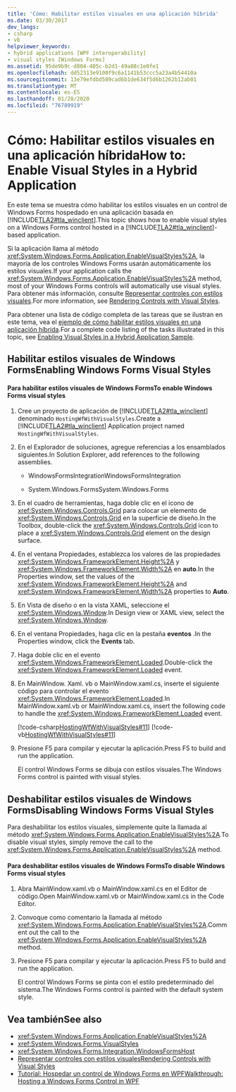 ```yaml
---
title: 'Cómo: Habilitar estilos visuales en una aplicación híbrida'
ms.date: 03/30/2017
dev_langs:
- csharp
- vb
helpviewer_keywords:
- hybrid applications [WPF interoperability]
- visual styles [Windows Forms]
ms.assetid: 95de9b9c-d804-405c-b2d1-49a88c1e0fe1
ms.openlocfilehash: dd52313e9100f9c6a1141b53ccc5a23a4b54410a
ms.sourcegitcommit: 13e79efdbd589cad6b1de634f5d6b1262b12ab01
ms.translationtype: MT
ms.contentlocale: es-ES
ms.lasthandoff: 01/28/2020
ms.locfileid: "76789919"
---
```

# <a name="how-to-enable-visual-styles-in-a-hybrid-application"></a><span data-ttu-id="ae2e9-102">Cómo: Habilitar estilos visuales en una aplicación híbrida</span><span class="sxs-lookup"><span data-stu-id="ae2e9-102">How to: Enable Visual Styles in a Hybrid Application</span></span>
<span data-ttu-id="ae2e9-103">En este tema se muestra cómo habilitar los estilos visuales en un control de Windows Forms hospedado en una aplicación basada en [!INCLUDE[TLA2#tla_winclient](../../../../includes/tla2sharptla-winclient-md.md)].</span><span class="sxs-lookup"><span data-stu-id="ae2e9-103">This topic shows how to enable visual styles on a Windows Forms control hosted in a [!INCLUDE[TLA2#tla_winclient](../../../../includes/tla2sharptla-winclient-md.md)]-based application.</span></span>  
  
 <span data-ttu-id="ae2e9-104">Si la aplicación llama al método <xref:System.Windows.Forms.Application.EnableVisualStyles%2A>, la mayoría de los controles Windows Forms usarán automáticamente los estilos visuales.</span><span class="sxs-lookup"><span data-stu-id="ae2e9-104">If your application calls the <xref:System.Windows.Forms.Application.EnableVisualStyles%2A> method, most of your Windows Forms controls will automatically use visual styles.</span></span> <span data-ttu-id="ae2e9-105">Para obtener más información, consulte [Representar controles con estilos visuales](../../winforms/controls/rendering-controls-with-visual-styles.md).</span><span class="sxs-lookup"><span data-stu-id="ae2e9-105">For more information, see [Rendering Controls with Visual Styles](../../winforms/controls/rendering-controls-with-visual-styles.md).</span></span>  
  
 <span data-ttu-id="ae2e9-106">Para obtener una lista de código completa de las tareas que se ilustran en este tema, vea el [ejemplo de cómo habilitar estilos visuales en una aplicación híbrida](https://go.microsoft.com/fwlink/?LinkID=159986).</span><span class="sxs-lookup"><span data-stu-id="ae2e9-106">For a complete code listing of the tasks illustrated in this topic, see [Enabling Visual Styles in a Hybrid Application Sample](https://go.microsoft.com/fwlink/?LinkID=159986).</span></span>  
  
## <a name="enabling-windows-forms-visual-styles"></a><span data-ttu-id="ae2e9-107">Habilitar estilos visuales de Windows Forms</span><span class="sxs-lookup"><span data-stu-id="ae2e9-107">Enabling Windows Forms Visual Styles</span></span>  
  
#### <a name="to-enable-windows-forms-visual-styles"></a><span data-ttu-id="ae2e9-108">Para habilitar estilos visuales de Windows Forms</span><span class="sxs-lookup"><span data-stu-id="ae2e9-108">To enable Windows Forms visual styles</span></span>  
  
1. <span data-ttu-id="ae2e9-109">Cree un proyecto de aplicación de [!INCLUDE[TLA2#tla_winclient](../../../../includes/tla2sharptla-winclient-md.md)] denominado `HostingWfWithVisualStyles`.</span><span class="sxs-lookup"><span data-stu-id="ae2e9-109">Create a [!INCLUDE[TLA2#tla_winclient](../../../../includes/tla2sharptla-winclient-md.md)] Application project named `HostingWfWithVisualStyles`.</span></span>  
  
2. <span data-ttu-id="ae2e9-110">En el Explorador de soluciones, agregue referencias a los ensamblados siguientes.</span><span class="sxs-lookup"><span data-stu-id="ae2e9-110">In Solution Explorer, add references to the following assemblies.</span></span>  
  
    - <span data-ttu-id="ae2e9-111">WindowsFormsIntegration</span><span class="sxs-lookup"><span data-stu-id="ae2e9-111">WindowsFormsIntegration</span></span>  
  
    - <span data-ttu-id="ae2e9-112">System.Windows.Forms</span><span class="sxs-lookup"><span data-stu-id="ae2e9-112">System.Windows.Forms</span></span>  
  
3. <span data-ttu-id="ae2e9-113">En el cuadro de herramientas, haga doble clic en el icono de <xref:System.Windows.Controls.Grid> para colocar un elemento de <xref:System.Windows.Controls.Grid> en la superficie de diseño.</span><span class="sxs-lookup"><span data-stu-id="ae2e9-113">In the Toolbox, double-click the <xref:System.Windows.Controls.Grid> icon to place a <xref:System.Windows.Controls.Grid> element on the design surface.</span></span>  
  
4. <span data-ttu-id="ae2e9-114">En el ventana Propiedades, establezca los valores de las propiedades <xref:System.Windows.FrameworkElement.Height%2A> y <xref:System.Windows.FrameworkElement.Width%2A> en **auto**.</span><span class="sxs-lookup"><span data-stu-id="ae2e9-114">In the Properties window, set the values of the <xref:System.Windows.FrameworkElement.Height%2A> and <xref:System.Windows.FrameworkElement.Width%2A> properties to **Auto**.</span></span>  
  
5. <span data-ttu-id="ae2e9-115">En Vista de diseño o en la vista XAML, seleccione el <xref:System.Windows.Window>.</span><span class="sxs-lookup"><span data-stu-id="ae2e9-115">In Design view or XAML view, select the <xref:System.Windows.Window>.</span></span>  
  
6. <span data-ttu-id="ae2e9-116">En el ventana Propiedades, haga clic en la pestaña **eventos** .</span><span class="sxs-lookup"><span data-stu-id="ae2e9-116">In the Properties window, click the **Events** tab.</span></span>  
  
7. <span data-ttu-id="ae2e9-117">Haga doble clic en el evento <xref:System.Windows.FrameworkElement.Loaded>.</span><span class="sxs-lookup"><span data-stu-id="ae2e9-117">Double-click the <xref:System.Windows.FrameworkElement.Loaded> event.</span></span>
  
8. <span data-ttu-id="ae2e9-118">En MainWindow. Xaml. vb o MainWindow.xaml.cs, inserte el siguiente código para controlar el evento <xref:System.Windows.FrameworkElement.Loaded>.</span><span class="sxs-lookup"><span data-stu-id="ae2e9-118">In MainWindow.xaml.vb or MainWindow.xaml.cs, insert the following code to handle the <xref:System.Windows.FrameworkElement.Loaded> event.</span></span>  
  
     [!code-csharp[HostingWfWithVisualStyles#11](~/samples/snippets/csharp/VS_Snippets_Wpf/HostingWfWithVisualStyles/CSharp/HostingWfWithVisualStyles/Window1.xaml.cs#11)]
     [!code-vb[HostingWfWithVisualStyles#11](~/samples/snippets/visualbasic/VS_Snippets_Wpf/HostingWfWithVisualStyles/VisualBasic/HostingWfWithVisualStyles/Window1.xaml.vb#11)]  
  
9. <span data-ttu-id="ae2e9-119">Presione F5 para compilar y ejecutar la aplicación.</span><span class="sxs-lookup"><span data-stu-id="ae2e9-119">Press F5 to build and run the application.</span></span>  
  
     <span data-ttu-id="ae2e9-120">El control Windows Forms se dibuja con estilos visuales.</span><span class="sxs-lookup"><span data-stu-id="ae2e9-120">The Windows Forms control is painted with visual styles.</span></span>  
  
## <a name="disabling-windows-forms-visual-styles"></a><span data-ttu-id="ae2e9-121">Deshabilitar estilos visuales de Windows Forms</span><span class="sxs-lookup"><span data-stu-id="ae2e9-121">Disabling Windows Forms Visual Styles</span></span>  
 <span data-ttu-id="ae2e9-122">Para deshabilitar los estilos visuales, simplemente quite la llamada al método <xref:System.Windows.Forms.Application.EnableVisualStyles%2A>.</span><span class="sxs-lookup"><span data-stu-id="ae2e9-122">To disable visual styles, simply remove the call to the <xref:System.Windows.Forms.Application.EnableVisualStyles%2A> method.</span></span>  
  
#### <a name="to-disable-windows-forms-visual-styles"></a><span data-ttu-id="ae2e9-123">Para deshabilitar estilos visuales de Windows Forms</span><span class="sxs-lookup"><span data-stu-id="ae2e9-123">To disable Windows Forms visual styles</span></span>  
  
1. <span data-ttu-id="ae2e9-124">Abra MainWindow.xaml.vb o MainWindow.xaml.cs en el Editor de código.</span><span class="sxs-lookup"><span data-stu-id="ae2e9-124">Open MainWindow.xaml.vb or MainWindow.xaml.cs in the Code Editor.</span></span>  
  
2. <span data-ttu-id="ae2e9-125">Convoque como comentario la llamada al método <xref:System.Windows.Forms.Application.EnableVisualStyles%2A>.</span><span class="sxs-lookup"><span data-stu-id="ae2e9-125">Comment out the call to the <xref:System.Windows.Forms.Application.EnableVisualStyles%2A> method.</span></span>  
  
3. <span data-ttu-id="ae2e9-126">Presione F5 para compilar y ejecutar la aplicación.</span><span class="sxs-lookup"><span data-stu-id="ae2e9-126">Press F5 to build and run the application.</span></span>  
  
     <span data-ttu-id="ae2e9-127">El control Windows Forms se pinta con el estilo predeterminado del sistema.</span><span class="sxs-lookup"><span data-stu-id="ae2e9-127">The Windows Forms control is painted with the default system style.</span></span>  
  
## <a name="see-also"></a><span data-ttu-id="ae2e9-128">Vea también</span><span class="sxs-lookup"><span data-stu-id="ae2e9-128">See also</span></span>

- <xref:System.Windows.Forms.Application.EnableVisualStyles%2A>
- <xref:System.Windows.Forms.VisualStyles>
- <xref:System.Windows.Forms.Integration.WindowsFormsHost>
- [<span data-ttu-id="ae2e9-129">Representar controles con estilos visuales</span><span class="sxs-lookup"><span data-stu-id="ae2e9-129">Rendering Controls with Visual Styles</span></span>](../../winforms/controls/rendering-controls-with-visual-styles.md)
- [<span data-ttu-id="ae2e9-130">Tutorial: Hospedar un control de Windows Forms en WPF</span><span class="sxs-lookup"><span data-stu-id="ae2e9-130">Walkthrough: Hosting a Windows Forms Control in WPF</span></span>](walkthrough-hosting-a-windows-forms-control-in-wpf.md)
